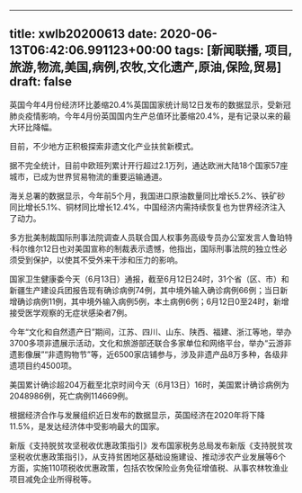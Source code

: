 
---
title: xwlb20200613
date: 2020-06-13T06:42:06.991123+00:00
tags: [新闻联播, 项目,旅游,物流,美国,病例,农牧,文化遗产,原油,保险,贸易]
draft: false
---

英国今年4月份经济环比萎缩20.4%英国国家统计局12日发布的数据显示，受新冠肺炎疫情影响，今年4月份英国国内生产总值环比萎缩20.4%，是有记录以来的最大环比降幅。

目前，不少地方正积极探索非遗文化产业扶贫新模式。

据不完全统计，目前中欧班列累计开行超过2.1万列，通达欧洲大陆18个国家57座城市，已成为世界<span class="keywords_fund">贸易</span><span class="keywords_fund">物流</span>的重要运输通道。

海关总署的数据显示，今年前5个月，我国进口<span class="keywords_fund"><span class="keywords_fund">原油</span></span>数量同比增长5.2%、铁矿砂同比增长5.1%、铜材同比增长12.4%，中国经济内需持续恢复也为世界经济注入了动力。

多方批美制裁国际刑事法院调查人员联合国人权事务高级专员办公室发言人鲁珀特·科尔维尔12日也对<span class="keywords_content">美国</span>宣称的制裁表示遗憾，他指出，国际刑事法院的独立性必须受到保护，以使其不受外来干涉和压力的影响。

国家卫生健康委今天（6月13日）通报，截至6月12日24时，31个省（区、市）和新疆生产建设兵团报告现有确诊<span class="keywords_content">病例</span>74例，其中境外输入确诊<span class="keywords_content">病例</span>66例；当日新增确诊<span class="keywords_content">病例</span>11例，其中境外输入<span class="keywords_content">病例</span>5例，本土<span class="keywords_content">病例</span>6例；6月12日0至24时，新增接受医学观察的无症状感染者7例。

今年“文化和自然遗产日”期间，江苏、四川、山东、陕西、福建、浙江等地，举办3700多项非遗展示活动，文化和<span class="keywords_fund">旅游</span>部还联合多家单位和网络平台，举办“云游非遗影像展”“非遗购物节”等，近6500家店铺参与，涉及非遗产品8万多种，各级非遗<span class="keywords_content">项目</span>约4500项。

<span class="keywords_content">美国</span>累计确诊超204万截至北京时间今天（6月13日）16时，<span class="keywords_content">美国</span>累计确诊<span class="keywords_content">病例</span>为2048986例，死亡<span class="keywords_content">病例</span>114669例。

根据经济合作与发展组织近日发布的数据显示，英国经济在2020年将下降11.5%，是发达经济体中受影响最大的国家。

新版《支持脱贫攻坚税收优惠政策指引》发布国家税务总局发布新版《支持脱贫攻坚税收优惠政策指引》，从支持贫困地区基础设施建设、推动涉农产业发展等6个方面，实施110项税收优惠政策，包括<span class="keywords_fund">农牧</span><span class="keywords_fund">保险</span>业务免征增值税、从事农林牧渔业<span class="keywords_content">项目</span>减免企业所得税等。
